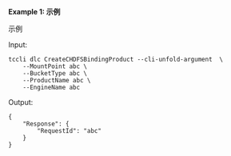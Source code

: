 **Example 1: 示例**

示例

Input: 

```
tccli dlc CreateCHDFSBindingProduct --cli-unfold-argument  \
    --MountPoint abc \
    --BucketType abc \
    --ProductName abc \
    --EngineName abc
```

Output: 
```
{
    "Response": {
        "RequestId": "abc"
    }
}
```

